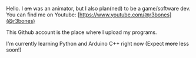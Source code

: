 Hello. I ~~am~~ was an animator, but I also plan(ned) to be a game/software dev.
You can find me on Youtube:
[https://www.youtube.com/@r3bones](@r3bones)

This Github account is the place where I upload my programs.

I'm currently learning Python and Arduino C++ right now (Expect ~~more~~ less soon!)

<!--
**rthreebon3s/rthreebon3s** is a ✨ _special_ ✨ repository because its `README.md` (this file) appears on your GitHub profile.

Here are some ideas to get you started:

- 🔭 I’m currently working on ...
- 🌱 I’m currently learning ...
- 👯 I’m looking to collaborate on ...
- 🤔 I’m looking for help with ...
- 💬 Ask me about ...
- 📫 How to reach me: ...
- 😄 Pronouns: ...
- ⚡ Fun fact: ...
-->
